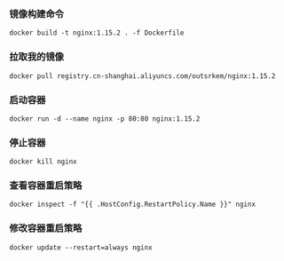 ### 镜像构建命令

```
docker build -t nginx:1.15.2 . -f Dockerfile
```

### 拉取我的镜像

```
docker pull registry.cn-shanghai.aliyuncs.com/outsrkem/nginx:1.15.2
```

### 启动容器

```
docker run -d --name nginx -p 80:80 nginx:1.15.2
```

### 停止容器

```
docker kill nginx
```

###  查看容器重启策略

```
docker inspect -f "{{ .HostConfig.RestartPolicy.Name }}" nginx
```

###  修改容器重启策略

```
docker update --restart=always nginx
```
